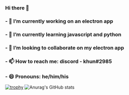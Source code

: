### Hi there 👋
### - 🔭 I’m currently working on an electron app
### - 🌱 I’m currently learning javascript and python
### - 👯 I’m looking to collaborate on my electron app
### - 📫 How to reach me: discord - khun#2985
### - 😄 Pronouns: he/him/his
[![trophy](https://github-profile-trophy.vercel.app/khun-intryo-ma&theme=onedark)](https://github.com/ryo-ma/github-profile-trophy)
![Anurag's GitHub stats](https://github-readme-stats.vercel.app/apikhun-intanuraghazra&show_icons=true&theme=radical)
<!--
**khun-int/khun-int** is a ✨ _special_ ✨ repository because its `README.md` (this file) appears on your GitHub profile.

Here are some ideas to get you started:

- 🔭 I’m currently working on an electron app
- 🌱 I’m currently learning javascript and python
- 👯 I’m looking to collaborate on ...
- 🤔 I’m looking for help with ...
- 💬 Ask me about ...
- 📫 How to reach me: discord - khun#2985
- 😄 Pronouns: he/him/his
- ⚡ Fun fact: ...
-->
